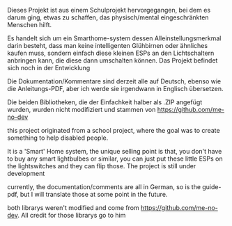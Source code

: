 Dieses Projekt ist aus einem Schulprojekt hervorgegangen, bei dem es darum ging, etwas zu schaffen, das physisch/mental eingeschränkten Menschen hilft.

Es handelt sich um ein Smarthome-system dessen Alleinstellungsmerkmal darin besteht, dass man keine intelligenten Glühbirnen oder ähnliches kaufen muss, sondern einfach diese kleinen ESPs an den Lichtschaltern anbringen kann, die diese dann umschalten können. 
Das Projekt befindet sich noch in der Entwicklung

Die Dokumentation/Kommentare sind derzeit alle auf Deutsch, ebenso wie die Anleitungs-PDF, aber ich werde sie irgendwann in Englisch übersetzen.

Die beiden Bibliotheken, die der Einfachkeit halber als .ZIP angefügt wurden, wurden nicht modifiziert und stammen von https://github.com/me-no-dev


this project originated from a school project, where the goal was to create something to help disabled people.

It is a 'Smart' Home system, the unique selling point is that, you don't have to buy any smart lightbulbes or similar, you can just put these little ESPs on the lightswitches and they can flip those. 
The project is still under development

currently, the documentation/comments are all in German, so is the guide-pdf, but I will translate those at some point in the future. 

both librarys weren't modified and come from https://github.com/me-no-dev. All credit for those librarys go to him